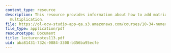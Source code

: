 ```yaml
---
content_type: resource
description: This resource provides information about how to add matrix and matrix/vector
  multiplication.
file: https://ol-ocw-studio-app-qa.s3.amazonaws.com/courses/10-34-numerical-methods-applied-to-chemical-engineering-fall-2005/aba81431732c08843308b356ba95ecfe_lecturenotes113.pdf
file_type: application/pdf
resourcetype: Document
title: lecturenotes113.pdf
uid: aba81431-732c-0884-3308-b356ba95ecfe
---
```

